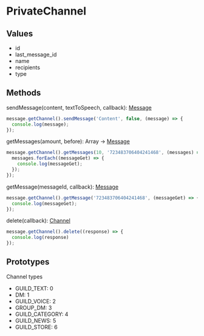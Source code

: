 # PrivateChannel

## Values

- id
- last_message_id
- name
- recipients
- type

## Methods

sendMessage(content, textToSpeech, callback): [Message](./message.md)

```javascript
message.getChannel().sendMessage('Content', false, (message) => {
  console.log(message);
});
```

getMessages(amount, before): Array -> [Message](./message.md)

```javascript
message.getChannel().getMessages(10, '723483706404241468', (messages) => {
  messages.forEach((messageGet) => {
    console.log(messageGet);
  });
});
```

getMessage(messageId, callback): [Message](./message.md)

```javascript
message.getChannel().getMessage('723483706404241468', (messageGet) => {
  console.log(messageGet);
});
```

delete(callback): [Channel](./channel.md)

```javascript
message.getChannel().delete((response) => {
  console.log(response)
});
```

## Prototypes

Channel types

- GUILD_TEXT: 0
- DM: 1
- GUILD_VOICE: 2
- GROUP_DM: 3
- GUILD_CATEGORY: 4
- GUILD_NEWS: 5
- GUILD_STORE: 6
